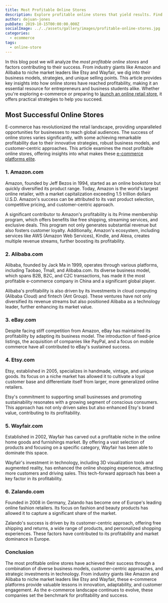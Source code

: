 ```yaml
---
title: Most Profitable Online Stores
description: Explore profitable online stores that yield results. Find e-commerce platforms that not only suit your needs but increases your likelihood of success!
author: dejuan-jones
pubDate: 2019-10-15T00:00:00.000Z
socialImage: ../../assets/gallery/images/profitable-online-stores.jpg
categories:
  - ecommerce
tags:
  - online-store
---
```


In this blog post we will analyze the *most profitable online stores* and factors contributing to their success. From industry giants like Amazon and Alibaba to niche market leaders like Etsy and Wayfair, we dig into their business models, strategies, and unique selling points. This article provides key insights into how online stores have reached profitability, making it an essential resource for entrepreneurs and business students alike. Whether you're exploring e-commerce or preparing to [launch an online retail store](/launch-an-ecommerce-store), it offers practical strategies to help you succeed.

## Most Successful Online Stores

E-commerce has revolutionized the retail landscape, providing unparalleled opportunities for businesses to reach global audiences. The success of online stores varies significantly, with some achieving remarkable profitability due to their innovative strategies, robust business models, and customer-centric approaches. This article examines the most profitable online stores, offering insights into what makes these [e-commerce platforms elite](/best-ecommerce-platforms).

### 1. Amazon.com

Amazon, founded by Jeff Bezos in 1994, started as an online bookstore but quickly diversified its product range. Today, Amazon is the world's largest online retailer, with a market capitalization exceeding 1.5 trillion dollars U.S.D. Amazon's success can be attributed to its vast product selection, competitive pricing, and customer-centric approach.

A significant contributor to Amazon's profitability is its Prime membership program, which offers benefits like free shipping, streaming services, and exclusive deals. This program not only generates substantial revenue but also fosters customer loyalty. Additionally, Amazon's ecosystem, including services like AWS (Amazon Web Services), Kindle, and Alexa, creates multiple revenue streams, further boosting its profitability.

### 2. Alibaba.com

Alibaba, founded by Jack Ma in 1999, operates through various platforms, including Taobao, Tmall, and Alibaba.com. Its diverse business model, which spans B2B, B2C, and C2C transactions, has made it the most profitable e-commerce company in China and a significant global player.

Alibaba's profitability is also driven by its investments in cloud computing (Alibaba Cloud) and fintech (Ant Group). These ventures have not only diversified its revenue streams but also positioned Alibaba as a technology leader, further enhancing its market value.

### 3. eBay.com

Despite facing stiff competition from Amazon, eBay has maintained its profitability by adapting its business model. The introduction of fixed-price listings, the acquisition of companies like PayPal, and a focus on mobile commerce have all contributed to eBay's sustained success.

### 4. Etsy.com

Etsy, established in 2005, specializes in handmade, vintage, and unique goods. Its focus on a niche market has allowed it to cultivate a loyal customer base and differentiate itself from larger, more generalized online retailers.

Etsy's commitment to supporting small businesses and promoting sustainability resonates with a growing segment of conscious consumers. This approach has not only driven sales but also enhanced Etsy's brand value, contributing to its profitability.

### 5. Wayfair.com

Established in 2002, Wayfair has carved out a profitable niche in the online home goods and furnishings market. By offering a vast selection of products and focusing on a specific category, Wayfair has been able to dominate this space.

Wayfair's investment in technology, including 3D visualization tools and augmented reality, has enhanced the online shopping experience, attracting more customers and driving sales. This tech-forward approach has been a key factor in its profitability.

### 6. Zalando.com

Founded in 2008 in Germany, Zalando has become one of Europe's leading online fashion retailers. Its focus on fashion and beauty products has allowed it to capture a significant share of the market.

Zalando's success is driven by its customer-centric approach, offering free shipping and returns, a wide range of products, and personalized shopping experiences. These factors have contributed to its profitability and market dominance in Europe.

### Conclusion

The most profitable online stores have achieved their success through a combination of diverse business models, customer-centric approaches, and strategic investments in technology. From industry giants like Amazon and Alibaba to niche market leaders like Etsy and Wayfair, these e-commerce platforms provide valuable lessons in innovation, adaptability, and customer engagement. As the e-commerce landscape continues to evolve, these companies set the benchmark for profitability and success.
